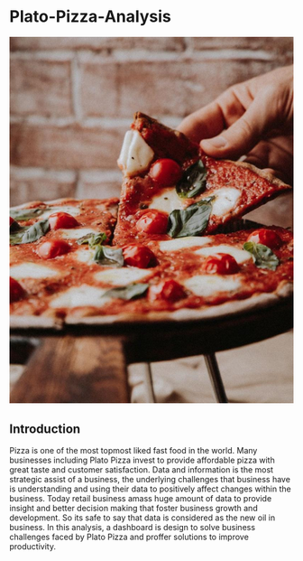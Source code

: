 # Plato-Pizza-Analysis

![](intro_image.jpeg)

## Introduction
Pizza is one of the most topmost liked fast food in the world. Many businesses including Plato Pizza invest to provide affordable pizza with great taste and customer satisfaction. Data and information is the most strategic assist of a business, the underlying challenges that business have is understanding and using their data to positively affect changes within the business. Today retail business amass huge amount of data to provide insight and better decision making that foster business growth and development. So its safe to say that data is considered as the new oil in business. In this analysis, a dashboard is design to solve business challenges faced by Plato Pizza and proffer solutions to improve productivity.

